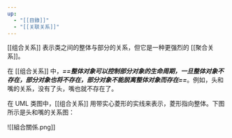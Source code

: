```yaml
---
up:
  - "[[目錄]]"
  - "[[关联关系]]"
---
```

[[组合关系]] 表示类之间的整体与部分的关系，但它是一种更强烈的 [[聚合关系]]。

在 [[组合关系]] 中，***==整体对象可以控制部分对象的生命周期，一旦整体对象不存在，部分对象也将不存在，部分对象不能脱离整体对象而存在==***。例如，头和嘴的关系，没有了头，嘴也就不存在了。

在 UML 类图中，[[组合关系]] 用带实心菱形的实线来表示，菱形指向整体。下图所示是头和嘴的关系图：

![[組合關係.png]]

